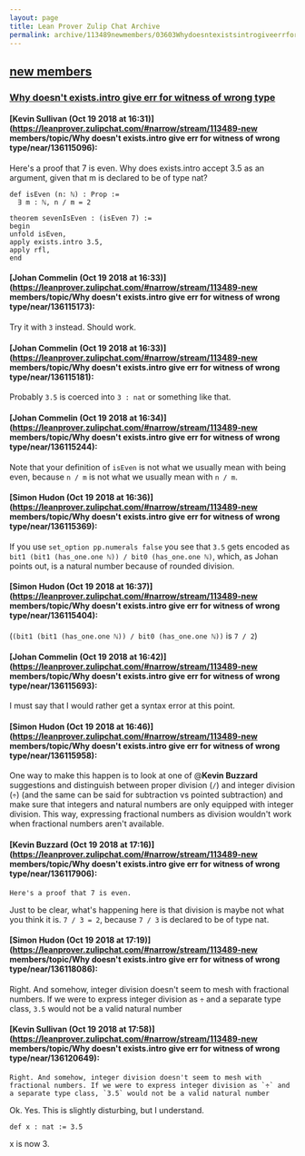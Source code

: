 ```yaml
---
layout: page
title: Lean Prover Zulip Chat Archive 
permalink: archive/113489newmembers/03603Whydoesntexistsintrogiveerrforwitnessofwrongtype.html
---
```


## [new members](index.html)
### [Why doesn't exists.intro give err for witness of wrong type](03603Whydoesntexistsintrogiveerrforwitnessofwrongtype.html)

#### [Kevin Sullivan (Oct 19 2018 at 16:31)](https://leanprover.zulipchat.com/#narrow/stream/113489-new members/topic/Why doesn't exists.intro give err for witness of wrong type/near/136115096):
Here's a proof that 7 is even. Why does exists.intro accept 3.5 as an argument, given that m is declared to be of type nat?

```lean 
def isEven (n: ℕ) : Prop :=
  ∃ m : ℕ, n / m = 2

theorem sevenIsEven : (isEven 7) :=
begin
unfold isEven,
apply exists.intro 3.5,
apply rfl,
end
```

#### [Johan Commelin (Oct 19 2018 at 16:33)](https://leanprover.zulipchat.com/#narrow/stream/113489-new members/topic/Why doesn't exists.intro give err for witness of wrong type/near/136115173):
Try it with `3` instead. Should work.

#### [Johan Commelin (Oct 19 2018 at 16:33)](https://leanprover.zulipchat.com/#narrow/stream/113489-new members/topic/Why doesn't exists.intro give err for witness of wrong type/near/136115181):
Probably `3.5` is coerced into `3 : nat` or something like that.

#### [Johan Commelin (Oct 19 2018 at 16:34)](https://leanprover.zulipchat.com/#narrow/stream/113489-new members/topic/Why doesn't exists.intro give err for witness of wrong type/near/136115244):
Note that your definition of `isEven` is not what we usually mean with being even, because `n / m` is not what we usually mean with `n / m`.

#### [Simon Hudon (Oct 19 2018 at 16:36)](https://leanprover.zulipchat.com/#narrow/stream/113489-new members/topic/Why doesn't exists.intro give err for witness of wrong type/near/136115369):
If you use `set_option pp.numerals false` you see that `3.5` gets encoded as `bit1 (bit1 (has_one.one ℕ)) / bit0 (has_one.one ℕ)`, which, as Johan points out, is a natural number because of rounded division.

#### [Simon Hudon (Oct 19 2018 at 16:37)](https://leanprover.zulipchat.com/#narrow/stream/113489-new members/topic/Why doesn't exists.intro give err for witness of wrong type/near/136115404):
(`(bit1 (bit1 (has_one.one ℕ)) / bit0 (has_one.one ℕ))` is `7 / 2`)

#### [Johan Commelin (Oct 19 2018 at 16:42)](https://leanprover.zulipchat.com/#narrow/stream/113489-new members/topic/Why doesn't exists.intro give err for witness of wrong type/near/136115693):
I must say that I would rather get a syntax error at this point.

#### [Simon Hudon (Oct 19 2018 at 16:46)](https://leanprover.zulipchat.com/#narrow/stream/113489-new members/topic/Why doesn't exists.intro give err for witness of wrong type/near/136115958):
One way to make this happen is to look at one of @**Kevin Buzzard** suggestions and distinguish between proper division (`/`) and integer division (`÷`) (and the same can be said for subtraction vs pointed subtraction) and make sure that integers and natural numbers are only equipped with integer division. This way, expressing fractional numbers as division wouldn't work when fractional numbers aren't available.

#### [Kevin Buzzard (Oct 19 2018 at 17:16)](https://leanprover.zulipchat.com/#narrow/stream/113489-new members/topic/Why doesn't exists.intro give err for witness of wrong type/near/136117906):
```quote
Here's a proof that 7 is even. 
```
Just to be clear, what's happening here is that division is maybe not what you think it is. `7 / 3 = 2`, because `7 / 3` is declared to be of type nat.

#### [Simon Hudon (Oct 19 2018 at 17:19)](https://leanprover.zulipchat.com/#narrow/stream/113489-new members/topic/Why doesn't exists.intro give err for witness of wrong type/near/136118086):
Right. And somehow, integer division doesn't seem to mesh with fractional numbers. If we were to express integer division as `÷` and a separate type class, `3.5` would not be a valid natural number

#### [Kevin Sullivan (Oct 19 2018 at 17:58)](https://leanprover.zulipchat.com/#narrow/stream/113489-new members/topic/Why doesn't exists.intro give err for witness of wrong type/near/136120649):
```quote
Right. And somehow, integer division doesn't seem to mesh with fractional numbers. If we were to express integer division as `÷` and a separate type class, `3.5` would not be a valid natural number
```
Ok. Yes. This is slightly disturbing, but I understand.

```lean
def x : nat := 3.5
```

x is now 3.

